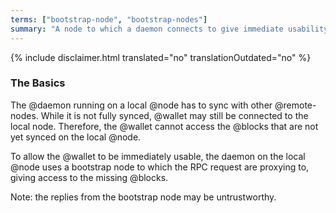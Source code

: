 ```yaml
---
terms: ["bootstrap-node", "bootstrap-nodes"]
summary: "A node to which a daemon connects to give immediate usability to wallets while syncing"
---
```


{% include disclaimer.html translated="no" translationOutdated="no" %}
### The Basics

The @daemon running on a local @node has to sync with other @remote-nodes. While it is not fully synced, @wallet may still be connected to the local node. Therefore, the @wallet cannot access the @blocks that are not yet synced on the local @node.

To allow the @wallet to be immediately usable, the daemon on the local @node uses a bootstrap node to which the RPC request are proxying to, giving access to the missing @blocks.

Note: the replies from the bootstrap node may be untrustworthy.
